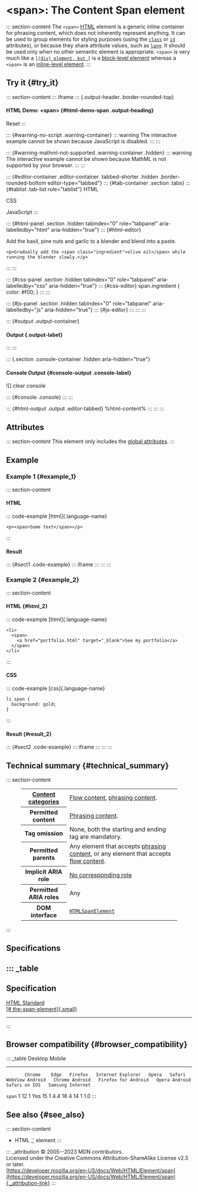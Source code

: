 

# \<span\>: The Content Span element



::: section-content
The `<span>` [HTML](../index) element is a generic inline container for
phrasing content, which does not inherently represent anything. It can
be used to group elements for styling purposes (using the
[`class`](../global_attributes#class) or [`id`](../global_attributes#id)
attributes), or because they share attribute values, such as
[`lang`](../global_attributes#lang). It should be used only when no
other semantic element is appropriate. `<span>` is very much like a
[``](div) element, but [``](div) is a [block-level
element](https://developer.mozilla.org/en-US/docs/Glossary/Block-level_content)
whereas a `<span>` is an [inline-level
element](https://developer.mozilla.org/en-US/docs/Glossary/Inline-level_content).
:::

## Try it {#try_it}

::: section-content
::: iframe
::: {.output-header .border-rounded-top}
#### HTML Demo: \<span\> {#html-demo-span .output-heading}

Reset
:::

::: {#warning-no-script .warning-container}
::: warning
The interactive example cannot be shown because JavaScript is disabled.
:::
:::

::: {#warning-mathml-not-supported .warning-container .hidden}
::: warning
The interactive example cannot be shown because MathML is not supported
by your browser.
:::
:::

::: {#editor-container .editor-container .tabbed-shorter .hidden .border-rounded-bottom editor-type="tabbed"}
::: {#tab-container .section .tabs}
::: {#tablist .tab-list role="tablist"}
HTML

CSS

JavaScript
:::

::: {#html-panel .section .hidden tabindex="0" role="tabpanel" aria-labelledby="html" aria-hidden="true"}
::: {#html-editor}
    <p>
      Add the <span class="ingredient">basil</span>, <span class="ingredient">pine nuts</span> and
      <span class="ingredient">garlic</span> to a blender and blend into a paste.
    </p>

    <p>Gradually add the <span class="ingredient">olive oil</span> while running the blender slowly.</p>
:::
:::

::: {#css-panel .section .hidden tabindex="0" role="tabpanel" aria-labelledby="css" aria-hidden="true"}
::: {#css-editor}
    span.ingredient {
      color: #f00;
    }
:::
:::

::: {#js-panel .section .hidden tabindex="0" role="tabpanel" aria-labelledby="js" aria-hidden="true"}
::: {#js-editor}
:::
:::
:::

::: {#output .output-container}
#### Output {.output-label}
:::
:::

::: {.section .console-container .hidden aria-hidden="true"}
#### Console Output {#console-output .console-label}

![]
clear console

::: {#console .console}
:::
:::

::: {#html-output .output .editor-tabbed}
%html-content%
:::
:::
:::

## Attributes

::: section-content
This element only includes the [global
attributes](../global_attributes).
:::

## Example

### Example 1 {#example_1}

::: section-content
#### HTML

::: code-example
[html]{.language-name}

``` {signature="/1LifhEX+VZAZChGdanvRaMz9IOFdGLznGSZgB7uqcQ=" data-language="html"}
<p><span>Some text</span></p>
```
:::

#### Result

::: {#sect1 .code-example}
::: iframe
:::
:::
:::

### Example 2 {#example_2}

::: section-content
#### HTML {#html_2}

::: code-example
[html]{.language-name}

``` {signature="TJk3cIEcJaKZMyjoC3Vr9HJa3XPVT86AqoXZzXKe8MU=" data-language="html"}
<li>
  <span>
    <a href="portfolio.html" target="_blank">See my portfolio</a>
  </span>
</li>
```
:::

#### CSS

::: code-example
[css]{.language-name}

``` {signature="CZUYCNVTUsHBcMNtifZGz3xxQNKn5otdoJ7UlA9rzuw=" data-language="css"}
li span {
  background: gold;
}
```
:::

#### Result {#result_2}

::: {#sect2 .code-example}
::: iframe
:::
:::
:::

## Technical summary {#technical_summary}

::: section-content
<figure class="table-container">
<div class="_table">
<table class="properties">
<tbody>
<tr class="odd">
<th scope="row"><a href="../content_categories">Content
categories</a></th>
<td><a href="../content_categories#flow_content">Flow content</a>, <a
href="../content_categories#phrasing_content">phrasing content</a>.</td>
</tr>
<tr class="even">
<th scope="row">Permitted content</th>
<td><a href="../content_categories#phrasing_content">Phrasing
content</a>.</td>
</tr>
<tr class="odd">
<th scope="row">Tag omission</th>
<td>None, both the starting and ending tag are mandatory.</td>
</tr>
<tr class="even">
<th scope="row">Permitted parents</th>
<td>Any element that accepts <a
href="../content_categories#phrasing_content">phrasing content</a>, or
any element that accepts <a
href="../content_categories#flow_content">flow content</a>.</td>
</tr>
<tr class="odd">
<th scope="row">Implicit ARIA role</th>
<td><a href="https://www.w3.org/TR/html-aria/#dfn-no-corresponding-role"
target="_blank">No corresponding role</a></td>
</tr>
<tr class="even">
<th scope="row">Permitted ARIA roles</th>
<td>Any</td>
</tr>
<tr class="odd">
<th scope="row">DOM interface</th>
<td><a
href="https://developer.mozilla.org/en-US/docs/Web/API/HTMLSpanElement"><code>HTMLSpanElement</code></a></td>
</tr>
</tbody>
</table>

</figure>
:::

## Specifications

::: _table
  ---------------------------------------------------------------------------------------------------------------
  Specification
  ---------------------------------------------------------------------------------------------------------------
  [HTML Standard\
  [\#
  the-span-element]{.small}](https://html.spec.whatwg.org/multipage/text-level-semantics.html#the-span-element)

  ---------------------------------------------------------------------------------------------------------------
:::

## Browser compatibility {#browser_compatibility}

::: _table
           Desktop                                                         Mobile                                                                                   
  -------- --------- ------ --------- ------------------- ------- -------- ----------------- ---------------- --------------------- --------------- --------------- ------------------
           Chrome    Edge   Firefox   Internet Explorer   Opera   Safari   WebView Android   Chrome Android   Firefox for Android   Opera Android   Safari on IOS   Samsung Internet
  `span`   1         12     1         Yes                 15      1        4.4               18               4                     14              1               1.0
:::

## See also {#see_also}

::: section-content
-   HTML [``](div) element
:::

::: _attribution
© 2005--2023 MDN contributors.\
Licensed under the Creative Commons Attribution-ShareAlike License v2.5
or later.\
[https://developer.mozilla.org/en-US/docs/Web/HTML/Element/span](https://developer.mozilla.org/en-US/docs/Web/HTML/Element/span){._attribution-link}
:::
